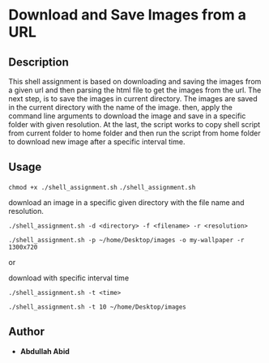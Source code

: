 # Download and Save Images from a URL

## Description

This shell assignment is based on downloading and saving the images from a given url and then parsing the html file to get the images from the url. The next step, is to save the images in current directory. The images are saved in the current directory with the name of the image. then, apply the command line arguments to download the image and save in a specific folder with given resolution.
At the last, the script works to copy shell script from current folder to home folder and then run the script from home folder to download new image after a specific interval time.


## Usage

```chmod +x ./shell_assignment.sh```
```./shell_assignment.sh```

download an image in a specific given directory with the file name and resolution.

```./shell_assignment.sh -d <directory> -f <filename> -r <resolution>```

```./shell_assignment.sh -p ~/home/Desktop/images -o my-wallpaper -r 1300x720```

or 

download with specific interval time

```./shell_assignment.sh -t <time>```

```./shell_assignment.sh -t 10 ~/home/Desktop/images```

## Author

* **Abdullah Abid**